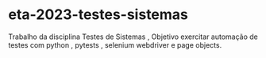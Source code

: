 # eta-2023-testes-sistemas
Trabalho da disciplina Testes de Sistemas , Objetivo exercitar automação de testes com python , pytests , selenium webdriver e page objects.
